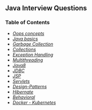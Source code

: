 ## Java Interview Questions

### Table of Contents

* *[Oops concepts](01-oops.md)* 
* *[Java basics](02-java-basics.md)*
* *[Garbage Collection](03-garbage-collection.md)*
* *[Collections](04-collections.md)*
* *[Exception Handling](05-exception-handling.md)*
* *[Multithreading](06-multithreading.md)*
* *[Java8](07-java8.md)*
* *[JDBC](08-jdbc.md)*
* *[JSP](09-jsp.md)*
* *[Servlets](10-servlets.md)*
* *[Design-Patterns](11-design-patterns.md)*
* *[Hibernate](16-hibernate.md)*
* *[Behavioral](17-behavioral.md)*
* *[Docker - Kubernetes](18-docker-kubernetes.md)*

